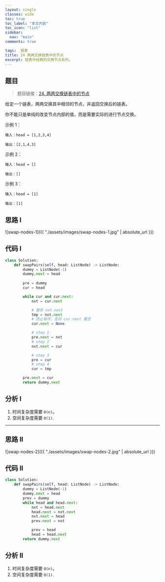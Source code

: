 ```yaml
---
layout: single
classes: wide
toc: true
toc_label: "本文内容"
toc_icon: "list"
sidebar:
  nav: "main"
comments: true

tags:  链表
title: 24 两两交换链表中的节点
excerpt: 链表中经典的交换节点系列。
---
```


## 题目

> 题目链接：[24. 两两交换链表中的节点](https://leetcode-cn.com/problems/swap-nodes-in-pairs/)

给定一个链表，两两交换其中相邻的节点，并返回交换后的链表。

你不能只是单纯的改变节点内部的值，而是需要实际的进行节点交换。

示例 1：

    输入：head = [1,2,3,4]
    
    输出：[2,1,4,3]

示例 2：
    
    输入：head = []
    
    输出：[]

示例 3：
    
    输入：head = [1]
    
    输出：[1]


## 思路 I


![swap-nodes-1]({{ "./assets/images/swap-nodes-1.jpg" | absolute_url }})

## 代码 I

```python
class Solution:
    def swapPairs(self, head: ListNode) -> ListNode:
        dummy = ListNode(-1)
        dummy.next = head
        
        pre = dummy
        cur = head

        while cur and cur.next:
            nxt = cur.next

            # 暂存 nxt.next
            tmp = nxt.next
            # 防止有环，先将 cur.next 置空
            cur.next = None

            # step 1 
            pre.next = nxt
            # step 2
            nxt.next = cur

            # step 3
            pre = cur
            # step 4
            cur = tmp

        pre.next = cur
        return dummy.next
```

## 分析 I

1. 时间复杂度需要 `O(n)`。
2. 空间复杂度需要 `O(1)`.

----




## 思路 II

![swap-nodes-2]({{ "./assets/images/swap-nodes-2.jpg" | absolute_url }})


## 代码 II

```python
class Solution:
    def swapPairs(self, head: ListNode) -> ListNode:
        dummy = ListNode(-1)
        dummy.next = head
        prev = dummy
        while head and head.next:
            nxt = head.next
            head.next = nxt.next
            nxt.next = head
            prev.next = nxt

            prev = head
            head = head.next
        return dummy.next
```

## 分析 II

1. 时间复杂度需要 `O(n)`。
2. 空间复杂度需要 `O(1)`.

